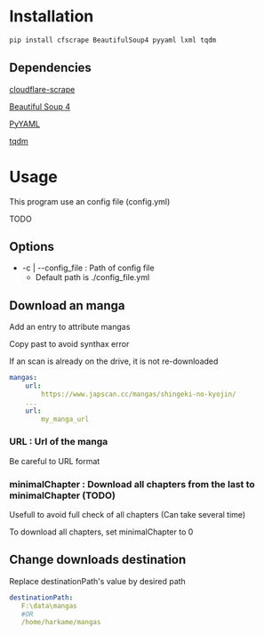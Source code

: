 # Installation

``` bash
pip install cfscrape BeautifulSoup4 pyyaml lxml tqdm
```

## Dependencies

[cloudflare-scrape](https://github.com/Anorov/cloudflare-scrape)

[Beautiful Soup 4](https://beautiful-soup-4.readthedocs.io/en/latest/)

[PyYAML](https://github.com/yaml/pyyaml)

[tqdm](https://github.com/tqdm/tqdm)

# Usage

This program use an config file (config.yml)

 TODO
## Options

+ -c | --config_file : Path of config file
    + Default path is ./config_file.yml

## Download an manga
Add an entry to attribute mangas

Copy past to avoid synthax error

If an scan is already on the drive, it is not re-downloaded

``` yaml
mangas:
    url:
        https://www.japscan.cc/mangas/shingeki-no-kyojin/
    ...
    url:
        my_manga_url
```

### URL : Url of the manga
Be careful to URL format

### minimalChapter : Download all chapters from the last to minimalChapter (TODO)

Usefull to avoid full check of all chapters (Can take several time)

To download all chapters, set minimalChapter to 0

## Change downloads destination
Replace destinationPath's value by desired path

 ``` yaml
destinationPath:
    F:\data\mangas
    #OR
    /home/harkame/mangas
```
